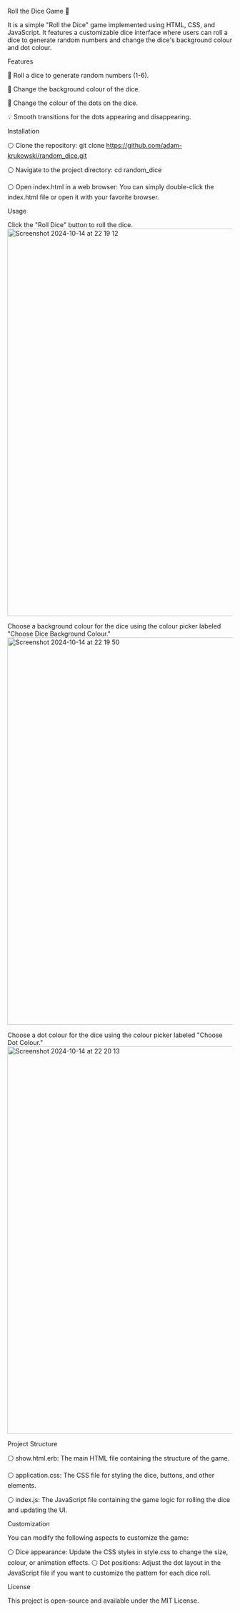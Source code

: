 Roll the Dice Game 🎲

It is a simple "Roll the Dice" game implemented using HTML, CSS, and JavaScript. It features a customizable 
dice interface where users can roll a dice to generate random numbers and change the dice's background colour and dot colour.

Features

🎲 Roll a dice to generate random numbers (1-6).

🎨 Change the background colour of the dice.

🔴 Change the colour of the dots on the dice.

💡 Smooth transitions for the dots appearing and disappearing.


Installation

⚪️ Clone the repository:
git clone https://github.com/adam-krukowski/random_dice.git

⚪️ Navigate to the project directory:
cd random_dice

⚪️ Open index.html in a web browser:
You can simply double-click the index.html file or open it with your favorite browser.


Usage

Click the "Roll Dice" button to roll the dice.
<img width="868" alt="Screenshot 2024-10-14 at 22 19 12" src="https://github.com/user-attachments/assets/9324efe0-dee6-4718-9aa7-0b0a1f9f518f">


Choose a background colour for the dice using the colour picker labeled "Choose Dice Background Colour."
<img width="868" alt="Screenshot 2024-10-14 at 22 19 50" src="https://github.com/user-attachments/assets/aed825ad-6368-482d-b138-116dd054eba1">


Choose a dot colour for the dice using the colour picker labeled "Choose Dot Colour."
<img width="868" alt="Screenshot 2024-10-14 at 22 20 13" src="https://github.com/user-attachments/assets/ea7b1af3-ee07-4d00-b653-f97fa88e4e32">


Project Structure

⚪️ show.html.erb: The main HTML file containing the structure of the game.

⚪️ application.css: The CSS file for styling the dice, buttons, and other elements.

⚪️ index.js: The JavaScript file containing the game logic for rolling the dice and updating the UI.


Customization

You can modify the following aspects to customize the game:

⚪️ Dice appearance: Update the CSS styles in style.css to change the size, colour, or animation effects.
⚪️ Dot positions: Adjust the dot layout in the JavaScript file if you want to customize the pattern for each dice roll.

License

This project is open-source and available under the MIT License.
